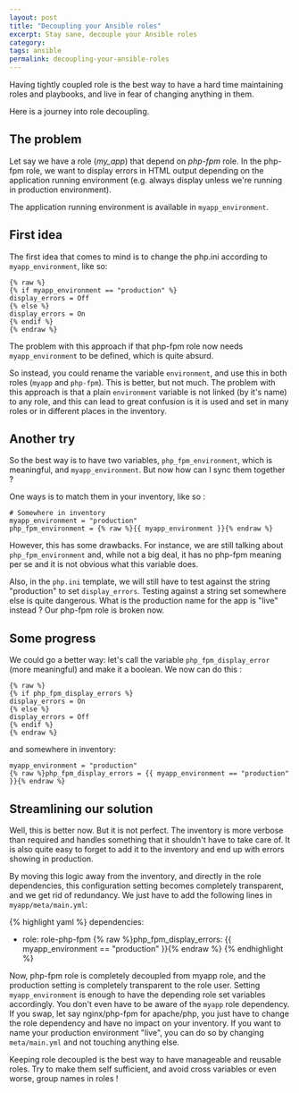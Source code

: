 ```yaml
---
layout: post
title: "Decoupling your Ansible roles"
excerpt: Stay sane, decouple your Ansible roles
category: 
tags: ansible
permalink: decoupling-your-ansible-roles
---
```


Having tightly coupled role is the best way to have a hard time
maintaining roles and playbooks, and live in fear of changing anything
in them.

Here is a journey into role decoupling.

## The problem

Let say we have a role (_my\_app_) that depend on _php-fpm_ role. In the php-fpm
role, we want to display errors in HTML output depending on the application
running environment (e.g. always display unless we're running in production
environment).

The application running environment is available in `myapp_environment`.

## First idea

The first idea that comes to mind is to change the php.ini according to
`myapp_environment`, like so:
    
    {% raw %}
    {% if myapp_environment == "production" %}
    display_errors = Off
    {% else %}
    display_errors = On
    {% endif %}
    {% endraw %}

The problem with this approach if that php-fpm role now needs
`myapp_environment` to be defined, which is quite absurd.

So instead, you could rename the variable `environment`, and use this in
both roles (`myapp` and `php-fpm`). This is better, but not much. The
problem with this approach is that a plain `environment` variable is not
linked (by it's name) to any role, and this can lead to great confusion
is it is used and set in many roles or in different places in the
inventory.

## Another try

So the best way is to have two variables, `php_fpm_environment`, which is
meaningful, and `myapp_environment`. But now how can I sync them together ?

One ways is to match them in your inventory, like so :

    # Somewhere in inventory
    myapp_environment = "production"
    php_fpm_environment = {% raw %}{{ myapp_environment }}{% endraw %}

However, this has some drawbacks. For instance, we are still talking about
`php_fpm_environment` and, while not a big deal, it has no php-fpm
meaning per se and it is not obvious what this variable does.

Also, in the `php.ini` template, we will still have to test against the string
"production" to set `display_errors`. Testing against a string set somewhere
else is quite dangerous. What is the production name for the app is "live"
instead ? Our php-fpm role is broken now.

## Some progress

We could go a better way: let's call the variable `php_fpm_display_error` (more
meaningful) and make it a boolean. We now can do this :

    {% raw %}
    {% if php_fpm_display_errors %}
    display_errors = On
    {% else %}
    display_errors = Off
    {% endif %}
    {% endraw %}

and somewhere in inventory:

    myapp_environment = "production"
    {% raw %}php_fpm_display_errors = {{ myapp_environment == "production" }}{% endraw %}


## Streamlining our solution

Well, this is better now. But it is not perfect. The inventory is more verbose
than required and handles something that it shouldn't have to take care
of. It is also quite easy to forget to add it to the inventory and end up
with errors showing in production.

By moving this logic away from the inventory, and directly in the role
dependencies, this configuration setting becomes completely transparent, and we get rid of redundancy. We just have to add the following lines in `myapp/meta/main.yml`:

{% highlight yaml %}
dependencies:
  - role: role-php-fpm
    {% raw %}php_fpm_display_errors: {{ myapp_environment == "production" }}{% endraw %}
{% endhighlight %}

Now, php-fpm role is completely decoupled from myapp role, and the production
setting is completely transparent to the role user. Setting `myapp_environment`
is enough to have the depending role set variables accordingly. You don't even
have to be aware of the `myapp` role dependency. If you swap, let say
nginx/php-fpm for apache/php, you just have to change the role dependency and
have no impact on your inventory. If you want to name your production
environment "live", you can do so by changing `meta/main.yml` and not
touching anything else.

Keeping role decoupled is the best way to have manageable and reusable
roles. Try to make them self sufficient, and avoid cross variables or
even worse, group names in roles !

